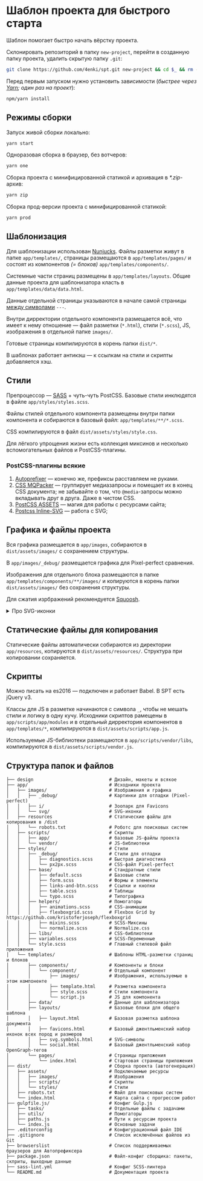 # Шаблон проекта для быстрого старта
Шаблон помогает быстро начать вёрстку проекта.

Склонировать репозиторий в папку `new-project`, перейти в созданную папку проекта, удалить скрытую папку `.git`:

```bash
git clone https://github.com/4enki/spt.git new-project && cd $_ && rm -rf ./.git
```

Перед первым запуском нужно установить зависимости (_быстрее через [Yarn](https://yarnpkg.com); один раз на проект_):

```bash
npm/yarn install
```


## Режимы сборки
Запуск живой сборки локально:
```bash
yarn start
```

Одноразовая сборка в браузер, без вотчеров:
```bash
yarn one
```

Сборка проекта с минифицированной статикой и архивация в _*.zip_-архив:
```bash
yarn zip
```

Сборка прод-версии проекта с минифицированной статикой:
```bash
yarn prod
```


## Шаблонизация
Для шаблонизации использован [Nunjucks](https://www.npmjs.com/package/gulp-nunjucks-render). Файлы разметки живут в папке `app/templates/`, страницы размещаются в `app/templates/pages/` и состоят из компонентов _(= блоков)_ `app/templates/components/`.

Системные части страниц размещены в `app/templates/layouts`. Общие данные проекта для шаблонизатора класть в `app/templates/data/data.html`.

Данные отдельной страницы указываются в начале самой страницы [между символами](https://github.com/4enki/spt/blob/master/app/templates/pages/index.html#L1-L6) `---`.

Внутри дирректории отдельного компонента размещается всё, что имеет к нему отношение — файл разметки (`*.html`), стили (`*.scss`), JS, изображения в отдельной папке `images/`.

Готовые страницы компилируются в корень папки `dist/*`.

В шаблонах работает антикэш — к ссылкам на стили и скрипты добавляется хэш.


## Стили
Препроцессор — [SASS](https://sass-scss.ru/) + чуть-чуть PostCSS. Базовые стили инклюдятся в файле `app/styles/styles.scss`.

Файлы стилей отдельного компонента размещены внутри папки компонента и собираются в базовый файл: `app/templates/**/*.scss`.

CSS компилируются в файл `dist/assets/styles/style.css`.

Для лёгкого упрощения жизни есть коллекция миксинов и несколько вспомогательных файлов и PostCSS-плагины.

### PostCSS-плагины всякие
1. [Autoprefixer](https://github.com/postcss/autoprefixer) — конечно же, префиксы расставляем не руками.
2. [CSS MQPacker](https://www.npmjs.com/package/css-mqpacker) — группирует медиазапросы и помещает их в конец CSS документа; не забывайте о том, что `@media`-запросы можно вкладывать друг в друга. Даже в чистом CSS.
3. [PostCSS ASSETS](https://github.com/assetsjs/postcss-assets) — магия для работы с ресурсами сайта;
4. [Postcss Inline-SVG](https://github.com/TrySound/postcss-inline-svg) — работа с SVG;


## Графика и файлы проекта
Вся графика размещается в `app/images`, собираются в `dist/assets/images/` с сохранением структуры.

В `app/images/_debug/` размещается графика для Pixel-perfect сравнения.

Изображения для отдельного блока размещаются в папке `app/templates/components/**/images/` и копируются в корень папки `dist/assets/images/` без сохранения структуры.

Для сжатия изрбражений рекомендуется [Squoosh](https://squoosh.app/).

<details>
  <summary>Про SVG-иконки</summary>

  ### SVG
  SVG-иконки собираются в папке и подпапках внутри `app/images/svg/` по смыслу:

  Для использования в CSS использовать [URL-encoder for SVG](https://yoksel.github.io/url-encoder/) от прекрасной @yoksel.

  И не забывать про [SVGOMG](https://jakearchibald.github.io/svgomg/).
</details>

## Статические файлы для копирования
Статические файлы автоматически собираются из директории `app/resources`, копируются в `dist/assets/resources/`. Структура при копировании сохраняется.


## Скрипты
Можно писать на es2016 — подключен и работает Babel. В SPT есть jQuery v3.

Классы для JS в разметке начинаются с символа `_`, чтобы не мешать стили и логику в одну кучу. Исходники скриптов рамещены в `app/scripts/app/modules` и в отдельный дирректория компонентов в `app/templates/*`, компилируются в `dist/assets/scripts/app.js`.

Используемые JS-библиотеки размещаются в `app/scripts/vendor/libs`, компилируются в `dist/assets/scripts/vendor.js`.

## Структура папок и файлов
```
├── design                            # Дизайн, макеты и всякое
├── app/                              # Исходники проекта
│   ├── images/                       # Изображения и графика
│   │   ├── _debug/                   # Картинки для отладки (Pixel-perfect)
│   │   ├── i/                        # Зоопарк для Favicons
│   │   └── svg/                      # SVG-иконки
│   ├── resources                     # Статические файлы для копирования в /dist
│   │   └── robots.txt                # Роботс для поисковых систем
│   ├── scripts/                      # Скрипты
│   │   ├── app/                      # базовые JS-файлы проекта
│   │   └── vendor/                   # JS-библиотеки
│   ├── styles/                       # Стили
│   │   ├── _debug/                   # Стили для отладки
│   │   │   ├── diagnostics.scss      # Быстрая диагностика
│   │   │   └── px2px.scss            # CSS-файл Pixel-perfect
│   │   ├── base/                     # Стандратные стили
│   │   │   ├── default.scss          # Базовые стили
│   │   │   ├── form.scss             # Формы и элементы
│   │   │   ├── links-and-btn.scss    # Ссылки и кнопки
│   │   │   ├── table.scss            # Таблицы
│   │   │   └── typo.scss             # Типографика
│   │   ├── helpers/                  # Помогаторы
│   │   │   ├── animations.scss       # CSS-анимации
│   │   │   ├── flexboxgrid.scss      # Flexbox Grid by https://github.com/kristoferjoseph/flexboxgrid
│   │   │   ├── mixins.scss           # SCSS-Миксины
│   │   │   └── normalize.scss        # Normalize.css
│   │   ├── libs/                     # CSS-библиотеки
│   │   ├── variables.scss            # SCSS-Переменные
│   │   └── style.scss                # Главный стилевой файл приложения
│   └── templates/                    # Шаблоны HTML-разметки страниц и блоков
│       ├── components/               # Компоненты и блоки
│       │   └── component/            # Отдельный компонент
│       │       ├── images/           # Изображения, используемые в этом компоненте
│       │       ├── template.html     # Разметка компонента
│       │       ├── style.sсss        # Стили компонента
│       │       └── script.js         # JS для компонента
│       ├── data/                     # Данные для шаблонизатора
│       ├── layouts/                  # Базовые блоки для общего шаблона
│       │   ├── layout.html           # Базовая разметка шаблона документа
│       │   ├── favicons.html         # Базовый джентльменский набор иконок всех пород и размеров
│       │   ├── svg.symbols.html      # SVG-символы
│       │   └── social.html           # Базовый джентльменский набор OpenGraph-тегов
│       └── pages/                    # Страницы приложения
│           └── index.html            # Стартовая страницы приложения
├── dist/                             # Сборка проекта (автогенерация)
│   ├── assets/                       # Подключаемые ресурсы
│   │   ├── images/                   # Изображения
│   │   ├── scripts/                  # Скрипты
│   │   └── styles/                   # Стили
│   ├── robots.txt                    # Файл для поисковых систем
│   └── index.html                    # Карта сайта с прогрессом работ
├── gulpfile.js/                      # Конфиг Gulp.js
│   ├── tasks/                        # Отдельные файлы с задачами
│   ├── utils/                        # Помогаторы
│   ├── paths.js                      # Пути к ресурсам проекта
│   └── index.js                      # Основные задачи
├── .editorconfig                     # Конфигурационный файл IDE
├── .gitignore                        # Список исключённых файлов из Git
├── browserslist                      # Список поддерживаемых браузеров для Автопрефиксера
├── package.json                      # Файл-конфиг сборщика: пакеты, скприты, выходные данные
├── sass-lint.yml                     # Конфиг SCSS-линтера
└── README.md                         # Документация проекта
```
